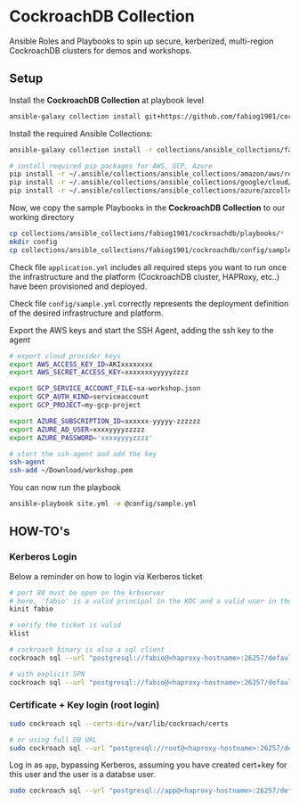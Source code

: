 # CockroachDB Collection

Ansible Roles and Playbooks to spin up secure, kerberized, multi-region CockroachDB clusters for demos and workshops.

## Setup

Install the **CockroachDB Collection** at playbook level

```bash
ansible-galaxy collection install git+https://github.com/fabiog1901/cockroachdb-collection.git -p collections/
```

Install the required Ansible Collections:

```bash
ansible-galaxy collection install -r collections/ansible_collections/fabiog1901/cockroachdb/requirements.yml 

# install required pip packages for AWS, GCP, Azure
pip install -r ~/.ansible/collections/ansible_collections/amazon/aws/requirements.txt 
pip install -r ~/.ansible/collections/ansible_collections/google/cloud/requirements.txt 
pip install -r ~/.ansible/collections/ansible_collections/azure/azcollection/requirements-azure.txt
```

Now, we copy the sample Playbooks in the **CockroachDB Collection** to our working directory

```bash
cp collections/ansible_collections/fabiog1901/cockroachdb/playbooks/* .  
mkdir config
cp collections/ansible_collections/fabiog1901/cockroachdb/config/sample.yml config     
```

Check file `application.yml` includes all required steps you want to run once the infrastructure and the platform (CockroachDB cluster, HAPRoxy, etc..) have been provisioned and deployed.

Check file `config/sample.yml` correctly represents the deployment definition of the desired infrastructure and platform.

Export the AWS keys and start the SSH Agent, adding the ssh key to the agent

```bash
# export cloud provider keys
export AWS_ACCESS_KEY_ID=AKIxxxxxxxx
export AWS_SECRET_ACCESS_KEY=xxxxxxxyyyyyzzzz

export GCP_SERVICE_ACCOUNT_FILE=sa-workshop.json
export GCP_AUTH_KIND=serviceaccount
export GCP_PROJECT=my-gcp-project

export AZURE_SUBSCRIPTION_ID=xxxxxx-yyyyy-zzzzzz
export AZURE_AD_USER=xxxxyyyyzzzzz
export AZURE_PASSWORD='xxxxyyyyzzzz'

# start the ssh-agent and add the key
ssh-agent
ssh-add ~/Download/workshop.pem
```

You can now run the playbook

```bash
ansible-playbook site.yml -e @config/sample.yml  
```

## HOW-TO's

### Kerberos Login

Below a reminder on how to login via Kerberos ticket

```bash
# port 88 must be open on the krbserver
# here, 'fabio' is a valid principal in the KDC and a valid user in the database
kinit fabio

# verify the ticket is valid
klist

# cockroach binary is also a sql client
cockroach sql --url "postgresql://fabio@<haproxy-hostname>:26257/defaultdb?sslmode=require"

# with explicit SPN
cockroach sql --url "postgresql://fabio@<haproxy-hostname>:26257/defaultdb?sslmode=require&krbsrvname=cockroach"
```

### Certificate + Key login (root login)

```bash
sudo cockroach sql --certs-dir=/var/lib/cockroach/certs

# or using full DB URL
sudo cockroach sql --url "postgresql://root@<haproxy-hostname>:26257/defaultdb?sslmode=require&sslrootcert=/var/lib/cockroach/certs/ca.crt&sslcert=/var/lib/cockroach/certs/client.root.crt&sslkey=/var/lib/cockroach/certs/client.root.key" 
```

Log in as `app`, bypassing Kerberos, assuming you have created cert+key for this user and the user is a databse user.

```bash
sudo cockroach sql --url "postgresql://app@<haproxy-hostname>:26257/defaultdb?sslmode=require&sslrootcert=ca.crt&sslcert=client.app.crt&sslkey=client.app.key" 
```
